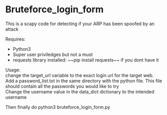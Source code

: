 # Bruteforce_login_form

This is a scapy code for detecting if your ARP has been spoofed by an  attack

Requires:<br>
<ul>
<li>Python3</li>
<li>Super user priviledges but not a must</li>
<li>requests library installed: ~~pip install requests~~ if you dont have it</li>
</ul>

Usage:<br>
 change the target_url variable to the exact login url for the target web.<br>
 Add a password_list.txt in the same directory with the python file. This file should contain all the passwords you would like to try <br>
 Change the username value in the data_dict dictionary to the intended username<br>
 
 Then finally do python3 bruteforce_login_form.py